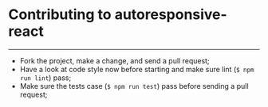 # Contributing to autoresponsive-react

---

- Fork the project, make a change, and send a pull request;
- Have a look at code style now before starting and make sure lint (`$ npm run lint`) pass;
- Make sure the tests case (`$ npm run test`) pass before sending a pull request;
